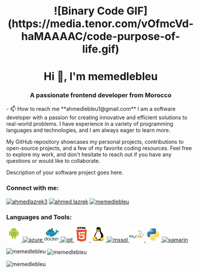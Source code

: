
<h1 align="center">![Binary Code GIF](https://media.tenor.com/vOfmcVd-haMAAAAC/code-purpose-of-life.gif)

<h1 align="center">Hi 👋, I'm memedlebleu</h1>
<h3 align="center">A passionate frontend developer from Morocco</h3>
- 📫 How to reach me **ahmedlebleu1@gmail.com**
I am a software developer with a passion for creating innovative and efficient solutions to real-world problems. I have experience in a variety of programming languages and technologies, and I am always eager to learn more.

My GitHub repository showcases my personal projects, contributions to open-source projects, and a few of my favorite coding resources. Feel free to explore my work, and don't hesitate to reach out if you have any questions or would like to collaborate.

Description of your software project goes here.

<h3 align="left">Connect with me:</h3>
<p align="left">
<a href="https://twitter.com/ahmedlazrek3" target="blank"><img align="center" src="https://raw.githubusercontent.com/rahuldkjain/github-profile-readme-generator/master/src/images/icons/Social/twitter.svg" alt="ahmedlazrek3" height="30" width="40" /></a>
<a href="https://fb.com/ahmed lazrek" target="blank"><img align="center" src="https://raw.githubusercontent.com/rahuldkjain/github-profile-readme-generator/master/src/images/icons/Social/facebook.svg" alt="ahmed lazrek" height="30" width="40" /></a>
<a href="https://instagram.com/memedlebleu" target="blank"><img align="center" src="https://raw.githubusercontent.com/rahuldkjain/github-profile-readme-generator/master/src/images/icons/Social/instagram.svg" alt="memedlebleu" height="30" width="40" /></a>
</p>

<h3 align="left">Languages and Tools:</h3>
<p align="left"> <a href="https://developer.android.com" target="_blank" rel="noreferrer"> <img src="https://raw.githubusercontent.com/devicons/devicon/master/icons/android/android-original-wordmark.svg" alt="android" width="40" height="40"/> </a> <a href="https://azure.microsoft.com/en-in/" target="_blank" rel="noreferrer"> <img src="https://www.vectorlogo.zone/logos/microsoft_azure/microsoft_azure-icon.svg" alt="azure" width="40" height="40"/> </a> <a href="https://www.docker.com/" target="_blank" rel="noreferrer"> <img src="https://raw.githubusercontent.com/devicons/devicon/master/icons/docker/docker-original-wordmark.svg" alt="docker" width="40" height="40"/> </a> <a href="https://git-scm.com/" target="_blank" rel="noreferrer"> <img src="https://www.vectorlogo.zone/logos/git-scm/git-scm-icon.svg" alt="git" width="40" height="40"/> </a> <a href="https://www.w3.org/html/" target="_blank" rel="noreferrer"> <img src="https://raw.githubusercontent.com/devicons/devicon/master/icons/html5/html5-original-wordmark.svg" alt="html5" width="40" height="40"/> </a> <a href="https://www.linux.org/" target="_blank" rel="noreferrer"> <img src="https://raw.githubusercontent.com/devicons/devicon/master/icons/linux/linux-original.svg" alt="linux" width="40" height="40"/> </a> <a href="https://www.microsoft.com/en-us/sql-server" target="_blank" rel="noreferrer"> <img src="https://www.svgrepo.com/show/303229/microsoft-sql-server-logo.svg" alt="mssql" width="40" height="40"/> </a> <a href="https://www.mysql.com/" target="_blank" rel="noreferrer"> <img src="https://raw.githubusercontent.com/devicons/devicon/master/icons/mysql/mysql-original-wordmark.svg" alt="mysql" width="40" height="40"/> </a> <a href="https://www.python.org" target="_blank" rel="noreferrer"> <img src="https://raw.githubusercontent.com/devicons/devicon/master/icons/python/python-original.svg" alt="python" width="40" height="40"/> </a> <a href="https://dotnet.microsoft.com/apps/xamarin" target="_blank" rel="noreferrer"> <img src="https://raw.githubusercontent.com/detain/svg-logos/780f25886640cef088af994181646db2f6b1a3f8/svg/xamarin.svg" alt="xamarin" width="40" height="40"/> </a> </p>

<p><img align="left" src="https://github-readme-stats.vercel.app/api/top-langs?username=memedlebleu&show_icons=true&locale=en&layout=compact" alt="memedlebleu" /></p>

<p>&nbsp;<img align="center" src="https://github-readme-stats.vercel.app/api?username=memedlebleu&show_icons=true&locale=en" alt="memedlebleu" /></p>

<p><img align="center" src="https://github-readme-streak-stats.herokuapp.com/?user=memedlebleu&" alt="memedlebleu" /></p>

